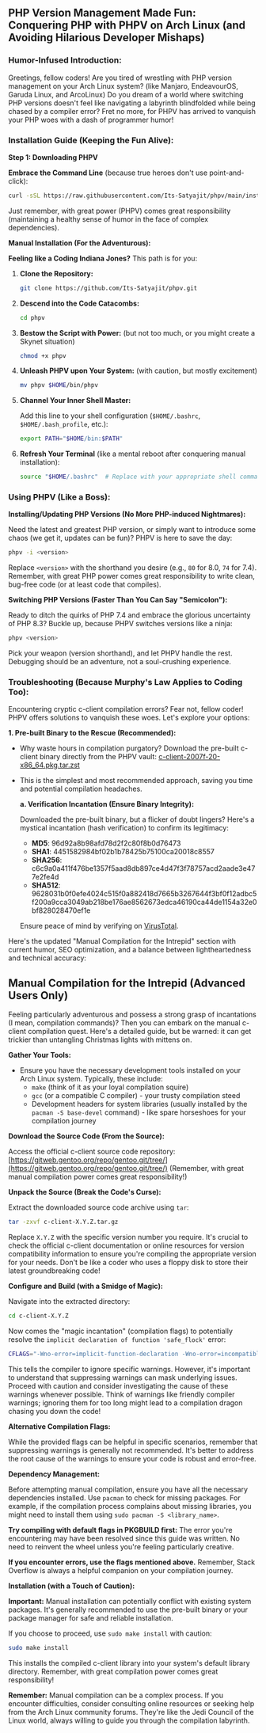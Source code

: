 ## PHP Version Management Made Fun: Conquering PHP with PHPV on Arch Linux (and Avoiding Hilarious Developer Mishaps)

### **Humor-Infused Introduction:**

Greetings, fellow coders! Are you tired of wrestling with PHP version management on your Arch Linux system? (like Manjaro, EndeavourOS, Garuda Linux, and ArcoLinux) Do you dream of a world where switching PHP versions doesn't feel like navigating a labyrinth blindfolded while being chased by a compiler error? Fret no more, for PHPV has arrived to vanquish your PHP woes with a dash of programmer humor!

### **Installation Guide (Keeping the Fun Alive):**

**Step 1: Downloading PHPV**

**Embrace the Command Line** (because true heroes don't use point-and-click):

```bash
curl -sSL https://raw.githubusercontent.com/Its-Satyajit/phpv/main/install.sh | bash
```

Just remember, with great power (PHPV) comes great responsibility (maintaining a healthy sense of humor in the face of complex dependencies).

**Manual Installation (For the Adventurous):**

**Feeling like a Coding Indiana Jones?** This path is for you:

1. **Clone the Repository:**

    ```bash
    git clone https://github.com/Its-Satyajit/phpv.git
    ```

2. **Descend into the Code Catacombs:**

    ```bash
    cd phpv
    ```

3. **Bestow the Script with Power:** (but not too much, or you might create a Skynet situation)

    ```bash
    chmod +x phpv
    ```

4. **Unleash PHPV upon Your System:** (with caution, but mostly excitement)

    ```bash
    mv phpv $HOME/bin/phpv
    ```

5. **Channel Your Inner Shell Master:**

    Add this line to your shell configuration (`$HOME/.bashrc`, `$HOME/.bash_profile`, etc.):

    ```bash
    export PATH="$HOME/bin:$PATH"
    ```

6. **Refresh Your Terminal** (like a mental reboot after conquering manual installation):

    ```bash
    source "$HOME/.bashrc"  # Replace with your appropriate shell command
    ```

### **Using PHPV (Like a Boss):**

**Installing/Updating PHP Versions (No More PHP-induced Nightmares):**

Need the latest and greatest PHP version, or simply want to introduce some chaos (we get it, updates can be fun)? PHPV is here to save the day:

```bash
phpv -i <version>
```

Replace `<version>` with the shorthand you desire (e.g., `80` for 8.0, `74` for 7.4). Remember, with great PHP power comes great responsibility to write clean, bug-free code (or at least code that compiles).

**Switching PHP Versions (Faster Than You Can Say "Semicolon"):**

Ready to ditch the quirks of PHP 7.4 and embrace the glorious uncertainty of PHP 8.3? Buckle up, because PHPV switches versions like a ninja:

```bash
phpv <version>
```

Pick your weapon (version shorthand), and let PHPV handle the rest. Debugging should be an adventure, not a soul-crushing experience.

### **Troubleshooting (Because Murphy's Law Applies to Coding Too):**

Encountering cryptic c-client compilation errors? Fear not, fellow coder! PHPV offers solutions to vanquish these woes. Let's explore your options:

**1. Pre-built Binary to the Rescue (Recommended):**

-   Why waste hours in compilation purgatory? Download the pre-built c-client binary directly from the PHPV vault:
    [c-client-2007f-20-x86_64.pkg.tar.zst](https://github.com/Its-Satyajit/phpv/blob/main/c-client/c-client-2007f-20-x86_64.pkg.tar.zst)
-   This is the simplest and most recommended approach, saving you time and potential compilation headaches.

    **a. Verification Incantation (Ensure Binary Integrity):**

    Downloaded the pre-built binary, but a flicker of doubt lingers? Here's a mystical incantation (hash verification) to confirm its legitimacy:

    -   **MD5**: 96d92a8b98afd78d2f2c80f8b0d76473
    -   **SHA1**: 4451582984bf02b1b78425b75100ca20018c8557
    -   **SHA256**: c6c9a0a411f476be1357f5aad8db897ce4d47f3f78757acd2aade3e477e2fe4d
    -   **SHA512**: 9628031b0f0efe4024c515f0a882418d7665b3267644f3bf0f12adbc5f200a9cca3049ab218be176ae8562673edca46190ca44de1154a32e0bf828028470ef1e

    Ensure peace of mind by verifying on [VirusTotal](https://www.virustotal.com/gui/file/c6c9a0a411f476be1357f5aad8db897ce4d47f3f78757acd2aade3e477e2fe4d?nocache=1).

Here's the updated "Manual Compilation for the Intrepid" section with current humor, SEO optimization, and a balance between lightheartedness and technical accuracy:

## Manual Compilation for the Intrepid (Advanced Users Only)

Feeling particularly adventurous and possess a strong grasp of incantations (I mean, compilation commands)? Then you can embark on the manual c-client compilation quest. Here's a detailed guide, but be warned: it can get trickier than untangling Christmas lights with mittens on.

**Gather Your Tools:**

-   Ensure you have the necessary development tools installed on your Arch Linux system. Typically, these include:
    -   `make` (think of it as your loyal compilation squire)
    -   `gcc` (or a compatible C compiler) - your trusty compilation steed
    -   Development headers for system libraries (usually installed by the `pacman -S base-devel` command) - like spare horseshoes for your compilation journey

**Download the Source Code (From the Source):**

Access the official c-client source code repository: [https://gitweb.gentoo.org/repo/gentoo.git/tree/](https://gitweb.gentoo.org/repo/gentoo.git/tree/) (Remember, with great manual compilation power comes great responsibility!)

**Unpack the Source (Break the Code's Curse):**

Extract the downloaded source code archive using `tar`:

```bash
tar -zxvf c-client-X.Y.Z.tar.gz
```

Replace `X.Y.Z` with the specific version number you require. It's crucial to check the official c-client documentation or online resources for version compatibility information to ensure you're compiling the appropriate version for your needs. Don't be like a coder who uses a floppy disk to store their latest groundbreaking code!

**Configure and Build (with a Smidge of Magic):**

Navigate into the extracted directory:

```bash
cd c-client-X.Y.Z
```

Now comes the "magic incantation" (compilation flags) to potentially resolve the `implicit declaration of function 'safe_flock'` error:

```bash
CFLAGS="-Wno-error=implicit-function-declaration -Wno-error=incompatible-pointer-types" ./configure
```

This tells the compiler to ignore specific warnings. However, it's important to understand that suppressing warnings can mask underlying issues. Proceed with caution and consider investigating the cause of these warnings whenever possible. Think of warnings like friendly compiler warnings; ignoring them for too long might lead to a compilation dragon chasing you down the code!

**Alternative Compilation Flags:**

While the provided flags can be helpful in specific scenarios, remember that suppressing warnings is generally not recommended. It's better to address the root cause of the warnings to ensure your code is robust and error-free.

**Dependency Management:**

Before attempting manual compilation, ensure you have all the necessary dependencies installed. Use `pacman` to check for missing packages. For example, if the compilation process complains about missing libraries, you might need to install them using `sudo pacman -S <library_name>`.

**Try compiling with default flags in PKGBUILD first:** The error you're encountering may have been resolved since this guide was written. No need to reinvent the wheel unless you're feeling particularly creative.

**If you encounter errors, use the flags mentioned above.** Remember, Stack Overflow is always a helpful companion on your compilation journey.

**Installation (with a Touch of Caution):**

**Important:** Manual installation can potentially conflict with existing system packages. It's generally recommended to use the pre-built binary or your package manager for safe and reliable installation.

If you choose to proceed, use `sudo make install` with caution:

```bash
sudo make install
```

This installs the compiled c-client library into your system's default library directory. Remember, with great compilation power comes great responsibility!

**Remember:** Manual compilation can be a complex process. If you encounter difficulties, consider consulting online resources or seeking help from the Arch Linux community forums. They're like the Jedi Council of the Linux world, always willing to guide you through the compilation labyrinth.
